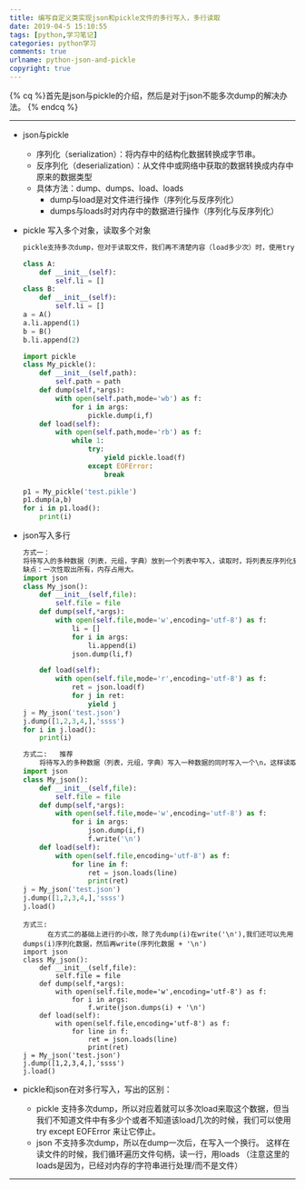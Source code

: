 ```yaml
---
title: 编写自定义类实现json和pickle文件的多行写入，多行读取
date: 2019-04-5 15:10:55
tags: [python,学习笔记]
categories: python学习
comments: true
urlname: python-json-and-pickle
copyright: true
---
```




{% cq %}首先是json与pickle的介绍，然后是对于json不能多次dump的解决办法。 {% endcq %}

<!--more-->



-----



- json与pickle

  - 序列化（serialization）：将内存中的结构化数据转换成字节串。
  - 反序列化（deserialization）：从文件中或网络中获取的数据转换成内存中原来的数据类型
  - 具体方法：dump、dumps、load、loads
    - dump与load是对文件进行操作（序列化与反序列化）
    - dumps与loads时对内存中的数据进行操作（序列化与反序列化）

- pickle 写入多个对象，读取多个对象

  ```python
  pickle支持多次dump，但对于读取文件，我们再不清楚内容（load多少次）时，使用try except EOFError
  
  class A:
      def __init__(self):
          self.li = []
  class B:
      def __init__(self):
          self.li = []
  a = A()
  a.li.append(1)
  b = B()
  b.li.append(2)
  
  import pickle
  class My_pickle():
      def __init__(self,path):
          self.path = path
      def dump(self,*args):
          with open(self.path,mode='wb') as f:
              for i in args:
                  pickle.dump(i,f)
      def load(self):
          with open(self.path,mode='rb') as f:
              while 1:
                  try:
                      yield pickle.load(f)
                  except EOFError:
                      break
               
  p1 = My_pickle('test.pikle')
  p1.dump(a,b)
  for i in p1.load():
      print(i)
  ```

- json写入多行

  ```python
  方式一： 
  将待写入的多种数据（列表，元组，字典）放到一个列表中写入，读取时，将列表反序列化到内存，在逐个返回。
  缺点：一次性取出所有，内存占用大。
  import json
  class My_json():
      def __init__(self,file):
          self.file = file
      def dump(self,*args):
          with open(self.file,mode='w',encoding='utf-8') as f:
              li = []
              for i in args:
                  li.append(i)
              json.dump(li,f)
  
      def load(self):
          with open(self.file,mode='r',encoding='utf-8') as f:
              ret = json.load(f)
              for j in ret:
                  yield j
  j = My_json('test.json')
  j.dump([1,2,3,4,],'ssss')
  for i in j.load():
      print(i)
  ```

  ```python
  方式二:   推荐
      将待写入的多种数据（列表，元组，字典）写入一种数据的同时写入一个\n，这样读取文件的时候，使用for遍历文件句柄，对于得到的字符串使用json.loads()方法进行反序列化。
  import json
  class My_json():
      def __init__(self,file):
          self.file = file
      def dump(self,*args):
          with open(self.file,mode='w',encoding='utf-8') as f:
              for i in args:
                  json.dump(i,f)
                  f.write('\n')
      def load(self):
          with open(self.file,encoding='utf-8') as f:
              for line in f:
                  ret = json.loads(line)
                  print(ret)
  j = My_json('test.json')
  j.dump([1,2,3,4,],'ssss')
  j.load()
  ```

  ```
  方式三:   
     	在方式二的基础上进行的小改，除了先dump(i)在write('\n'),我们还可以先用 dumps(i)序列化数据，然后再write(序列化数据 + '\n')
  import json
  class My_json():
      def __init__(self,file):
          self.file = file
      def dump(self,*args):
          with open(self.file,mode='w',encoding='utf-8') as f:
              for i in args:                
                  f.write(json.dumps(i) + '\n')
      def load(self):
          with open(self.file,encoding='utf-8') as f:
              for line in f:
                  ret = json.loads(line)
                  print(ret)
  j = My_json('test.json')
  j.dump([1,2,3,4,],'ssss')
  j.load()
  ```

  

- pickle和json在对多行写入，写出的区别：

  - pickle 支持多次dump，所以对应着就可以多次load来取这个数据，但当我们不知道文件中有多少个或者不知道该load几次的时候，我们可以使用try except EOFError 来让它停止。
  - json 不支持多次dump，所以在dump一次后，在写入一个换行。 这样在读文件的时候，我们循环遍历文件句柄，读一行，用loads （注意这里的loads是因为，已经对内存的字符串进行处理/而不是文件）



-------------------

